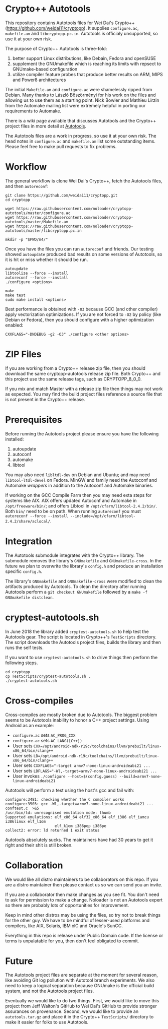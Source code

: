 # Crypto++ Autotools

This repository contains Autotools files for Wei Dai's Crypto++ (https://github.com/weidai11/cryptopp). It supplies `configure.ac`, `makefile.am` and `libcryptopp.pc.in`. Autotools is officialy unsupported, so use it at your own risk.

The purpose of Crypto++ Autotools is three-fold:

1. better support Linux distributions, like Debain, Fedora and openSUSE
2. supplement the GNUmakefile which is reaching its limits with repsect to GNUmake-based configuration
3. utilize compiler feature probes that produce better results on ARM, MIPS and Power8 architectures

The initial `Makefile.am` and `configure.ac` were shamelessly ripped from Debian. Many thanks to László Böszörményi for his work on the files and allowing us to use them as a starting point. Nick Bowler and Mathieu Lirzin from the Automake mailing list were extremely helpful in porting our requirements to Automake.

There is a wiki page available that discusses Autotools and the Crypto++ project files in more detail at [Autotools](https://www.cryptopp.com/wiki/Autotools).

The Autotools files are a work in progress, so use it at your own risk. The head notes in `configure.ac` and `makefile.am` list some outstanding items. Please feel free to make pull requests to fix problems.

# Workflow

The general workflow is clone Wei Dai's Crypto++, fetch the Autotools files, and then `autoreconf`:

    git clone https://github.com/weidai11/cryptopp.git
    cd cryptopp
    
	wget https://raw.githubusercontent.com/noloader/cryptopp-autotools/master/configure.ac
	wget https://raw.githubusercontent.com/noloader/cryptopp-autotools/master/Makefile.am
	wget https://raw.githubusercontent.com/noloader/cryptopp-autotools/master/libcryptopp.pc.in

    mkdir -p "$PWD/m4/"

Once you have the files you can run `autoreconf` and friends. Our testing showed `autoupdate` produced bad results on some versions of Autotools, so it is hit or miss whether it should be run.

    autoupdate
    libtoolize --force --install
    autoreconf --force --install
    ./configure <options>

    make
    make test
    sudo make install <options>

Best performance is obtained with `-O3` because GCC (and other compiler) apply vectorization optimizations. If you are not forced to `-O2` by policy (like Debian or Fedora), then you should configure with a higher optimization enabled:

    CXXFLAGS="-DNDEBUG -g2 -O3" ./configure <other options>

# ZIP Files

If you are working from a Crypto++ release zip file, then you should download the same cryptopp-autotools release zip file. Both Crypto++ and this project use the same release tags, such as CRYPTOPP_8_0_0.

If you mix and match Master with a release zip file then things may not work as expected. You may find the build project files reference a source file that is not present in the Crypto++ release.

# Prerequisites

Before running the Autotools project please ensure you have the following installed:

1. autoupdate
2. autoconf
3. automake
4. libtool

You may also need `libltdl-dev` on Debian and Ubuntu; and may need `libtool-ltdl-devel` on Fedora. MinGW and family need the Autoconf and Automake *wrappers* in addition to the Autoconf and Automake binaries.

If working on the GCC Compile Farm then you may need exta steps for systems like AIX. AIX offers updated Autoconf and Automake in `/opt/freeware/bin/`; and offers Libtool in `/opt/cfarm/libtool-2.4.2/bin/`. Both `bin/` need to be on path. When running `autoreconf` you must `autoreconf --force --install --include=/opt/cfarm/libtool-2.4.2/share/aclocal/`.

# Integration
The Autotools submodule integrates with the Crypto++ library. The submodule removes the library's `GNUmakefile` and `GNUmakefile-cross`. In the future we plan to overwrite the library's `config.h` and produce an installation specific `config.h`.

The library's `GNUmakefile` and `GNUmakefile-cross` were modified to clean the artifacts produced by Autotools. To clean the directory after running Autotools perform a `git checkout GNUmakefile` followed by a `make -f GNUmakefile distclean`.

# cryptest-autotools.sh
In June 2018 the library added `cryptest-autotools.sh` to help test the Autotools gear. The script is located in Crypto++'s `TestScripts` directory. The script downloads the Autotools project files, builds the library and then runs the self tests.

If you want to use `cryptest-autotools.sh` to drive things then perform the following steps.

    cd cryptopp
    cp TestScripts/cryptest-autotools.sh .
    ./cryptest-autotools.sh

# Cross-compiles

Cross-compiles are mostly broken due to Autotools. The biggest problem seems to be Autotools inability to honor a C++ project settings. Using Android as an example:

* `configure.ac` sets `AC_PROG_CXX`
* `configure.ac` sets `AC_LANG([C++])`
* User sets `CXX=/opt/android-ndk-r19c/toolchains/llvm/prebuilt/linux-x86_64/bin/clang++`
* User sets `LD=/opt/android-ndk-r19c/toolchains/llvm/prebuilt/linux-x86_64/bin/clang++`
* User sets `CXXFLAGS="-target armv7-none-linux-androideabi21 ...`
* User sets `LDFLAGS="-Wl,-target=armv7-none-linux-androideabi21 ...`
* User invokes `./configure --host=$(config.guess) --build=armv7-none-linux-androideabi21`

Autotools will perform a test using the host's gcc and fail with:

```
configure:3481: checking whether the C compiler works
configure:3503: gcc -Wl,-target=armv7-none-linux-androideabi21 ... conftest.c  >&5
/usr/bin/ld: unrecognised emulation mode: thumb
Supported emulations: elf_x86_64 elf32_x86_64 elf_i386 elf_iamcu i386linux elf_l1om
                      elf_k1om i386pep i386pe
collect2: error: ld returned 1 exit status
```

Autotools absolutely sucks. The maintainers have had 30 years to get it right and their shit is still broken.

# Collaboration
We would like all distro maintainers to be collaborators on this repo. If you are a distro maintainer then please contact us so we can send you an invite.

If you are a collaborator then make changes as you see fit. You don't need to ask for permission to make a change. Noloader is not an Autotools expert so there are probably lots of opportunities for improvement.

Keep in mind other distros may be using the files, so try not to break things for the other guy. We have to be mindful of lesser-used platforms and compilers, like AIX, Solaris, IBM xlC and Oracle's SunCC.

Everything in this repo is release under Public Domain code. If the license or terms is unpalatable for you, then don't feel obligated to commit.

# Future
The Autotools project files are separate at the moment for several reason, like avoiding Git log pollution with Autotool branch experiments. We also need to keep a logical separation because GNUmake is the official build system, and not the Autotools project files.

Eventually we would like to do two things. First, we would like to move this project from Jeff Walton's GitHub to Wei Dai's GitHub to provide stronger assurances on provenance. Second, we would like to provide an `autotools.tar.gz` and place it in the Crypto++ `TestScripts/` directory to make it easier for folks to use Autotools.
